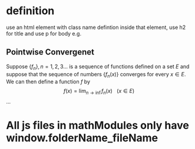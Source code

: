 # definition 
use an html element with class name defintion
inside that element, use h2 for title and use p for body
e.g. <div class="definition">
	<h2>Pointwise Convergenet</h2>
	<p>Suppose $\{f_n\}, n=1,2,3...$ is a sequence of functions defined on a set $E$ and suppose that the sequence of numbers $\{f_n(x)\}$ converges for every $x\in E$. We can then define a function $f$ by $$f(x)=\lim_{n \to \inf}f_n(x) \ \ \ (x \in E)$$...</p>
</div>

# All js files in mathModules only have window.folderName_fileName
